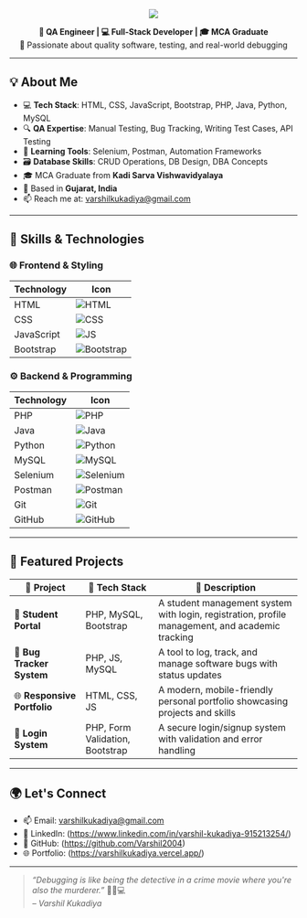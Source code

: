 <p align="center">
  <img src="https://img.shields.io/badge/👨‍💻%20Varshil%20Kukadiya-Full--Stack%20Developer-blue?style=for-the-badge" />
</p>

<p align="center">
  <b>💼 QA Engineer | 💻 Full-Stack Developer | 🎓 MCA Graduate</b><br>
  🧪 Passionate about quality software, testing, and real-world debugging
</p>

---

## 💡 About Me

- 💻 **Tech Stack**: HTML, CSS, JavaScript, Bootstrap, PHP, Java, Python, MySQL  
- 🔍 **QA Expertise**: Manual Testing, Bug Tracking, Writing Test Cases, API Testing  
- 🧪 **Learning Tools**: Selenium, Postman, Automation Frameworks  
- 🗃️ **Database Skills**: CRUD Operations, DB Design, DBA Concepts  
- 🎓 MCA Graduate from **Kadi Sarva Vishwavidyalaya**  
- 📍 Based in **Gujarat, India**  
- 📫 Reach me at: [varshilkukadiya@gmail.com](mailto:varshilkukadiya@gmail.com)

---

## 🧠 Skills & Technologies

### 🌐 Frontend & Styling

| Technology | Icon |
|------------|------|
| HTML       | ![HTML](https://img.icons8.com/color/48/html-5--v1.png) |
| CSS        | ![CSS](https://img.icons8.com/color/48/css3.png) |
| JavaScript | ![JS](https://img.icons8.com/color/48/javascript--v1.png) |
| Bootstrap  | ![Bootstrap](https://img.icons8.com/color/48/bootstrap.png) |

### ⚙️ Backend & Programming

| Technology | Icon |
|------------|------|
| PHP        | ![PHP](https://img.icons8.com/officel/48/php-logo.png) |
| Java       | ![Java](https://img.icons8.com/color/48/java-coffee-cup-logo.png) |
| Python     | ![Python](https://img.icons8.com/color/48/python--v1.png) |
| MySQL      | ![MySQL](https://img.icons8.com/fluency/48/mysql-logo.png) |
| Selenium   | ![Selenium](https://img.icons8.com/external-tal-revivo-color-tal-revivo/48/external-selenium-testing-framework-for-web-applications-logo-color-tal-revivo.png) |
| Postman    | ![Postman](https://img.icons8.com/external-tal-revivo-shadow-tal-revivo/48/external-postman-is-the-only-complete-api-development-environment-logo-shadow-tal-revivo.png) |
| Git        | ![Git](https://img.icons8.com/color/48/git.png) |
| GitHub     | ![GitHub](https://img.icons8.com/ios-glyphs/48/github.png) |

---

## 🚀 Featured Projects

| 📌 Project | 🔧 Tech Stack | 📄 Description |
|-----------|---------------|----------------|
| 🔗 **Student Portal** | PHP, MySQL, Bootstrap | A student management system with login, registration, profile management, and academic tracking |
| 🐞 **Bug Tracker System** | PHP, JS, MySQL | A tool to log, track, and manage software bugs with status updates |
| 🌐 **Responsive Portfolio** | HTML, CSS, JS | A modern, mobile-friendly personal portfolio showcasing projects and skills |
| 🔐 **Login System** | PHP, Form Validation, Bootstrap | A secure login/signup system with validation and error handling |

---

## 🌍 Let's Connect

- 📫 Email: [varshilkukadiya@gmail.com](mailto:varshilkukadiya@gmail.com)
- 💼 LinkedIn: (https://www.linkedin.com/in/varshil-kukadiya-915213254/)
- 🐙 GitHub: (https://github.com/Varshil2004)
- 🌐 Portfolio: (https://varshilkukadiya.vercel.app/)

---

> *“Debugging is like being the detective in a crime movie where you're also the murderer.”* 🕵️‍♂️💻  
> *– Varshil Kukadiya*
